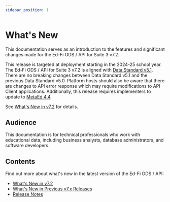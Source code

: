 ```yaml
---
sidebar_position: 1
---
```


# What's New

This documentation serves as an introduction to the features and significant
changes made for the Ed-Fi ODS / API for Suite 3 v7.2.

This release is targeted at deployment starting in the 2024-25 school year. The
Ed-Fi ODS / API for Suite 3 v7.2 is aligned with [Data Standard
v5.1](https://edfi.atlassian.net/wiki/spaces/EFDS5/pages/26706990/What%27s+New).
There are no breaking changes between Data Standard v5.1 and the previous Data
Standard v5.0. Platform hosts should also be aware that there are changes to API
error response which may require modifications to API Client applications.
Additionally, this release requires implementers to update to [MetaEd
4.4](https://edfi.atlassian.net/wiki/spaces/METAED20/pages/23711107/What%27s+New)

See [What's New in v7.2](./whats-new-in-v72.md) for details.

## Audience

This documentation is for technical professionals who work with educational
data, including business analysts, database administrators, and
software developers.

## Contents

Find out more about what's new in the latest version of the Ed-Fi ODS / API:

- [What's New in v7.2](./whats-new-in-v72.md)
- [What's New in Previous v7.x Releases](./whats-new-in-prev-v7x-releases.md)
- [Release Notes](./release-notes.md)
